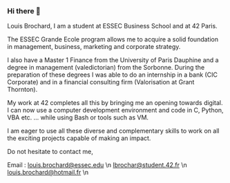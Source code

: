 ### Hi there 👋

Louis Brochard, I am a student at ESSEC Business School and at 42 Paris. 

The ESSEC Grande Ecole program allows me to acquire a solid foundation in management, business, marketing and corporate strategy. 

I also have a Master 1 Finance from the University of Paris Dauphine and a degree in management (valedictorian) from the Sorbonne. During the preparation of these degrees I was able to do an internship in a bank (CIC Corporate) and in a financial consulting firm (Valorisation at Grant Thornton).

My work at 42 completes all this by bringing me an opening towards digital. I can now use a computer development environment and code in C, Python, VBA etc. ... while using Bash or tools such as VM. 

I am eager to use all these diverse and complementary skills to work on all the exciting projects capable of making an impact. 

Do not hesitate to contact me, 

Email : 
louis.brochard@essec.edu \n
lbrochar@student.42.fr \n
louis.brochard@hotmail.fr \n
